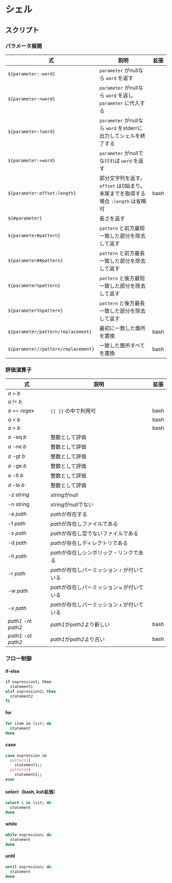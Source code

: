 # シェル

## スクリプト

### パラメータ展開

|式|説明|拡張|
|-|-|-|
|`${parameter:-word}`|`parameter` がnullなら `word` を返す||
|`${parameter:=word}`|`parameter` がnullなら `word` を返し `parameter` に代入する||
|`${parameter:?word}`|`parameter` がnullなら `word` をstderrに出力してシェルを終了する||
|`${parameter:+word}`|`parameter` がnullでなければ `word` を返す||
|`${parameter:offset:length}`|部分文字列を返す。 `offset` は0始まり。末尾までを取得する場合 `:length` は省略可|bash|
|`${#parameter}`|長さを返す||
|`${parameter#pattern}`|`pattern` と前方最短一致した部分を除去して返す||
|`${parameter##pattern}`|`pattern` と前方最長一致した部分を除去して返す||
|`${parameter%pattern}`|`pattern` と後方最短一致した部分を除去して返す||
|`${parameter%%pattern}`|`pattern` と後方最長一致した部分を除去して返す||
|`${parameter/pattern/replacement}`|最初に一致した箇所を置換|bash|
|`${parameter//pattern/replacement}`|一致した箇所すべてを置換|bash|

### 評価演算子

|式|説明|拡張|
|-|-|-|
|<i>a</i> = <i>b</i>|||
|<i>a</i> != <i>b</i>|||
|<i>a</i> =~ <i>regex</i>|`[[ ]]` の中で利用可|bash|
|<i>a</i> < <i>b</i>||bash|
|<i>a</i> > <i>b</i>||bash|
|<i>a</i> -eq <i>b</i>|整数として評価||
|<i>a</i> -ne <i>b</i>|整数として評価||
|<i>a</i> -gt <i>b</i>|整数として評価||
|<i>a</i> -ge <i>b</i>|整数として評価||
|<i>a</i> -lt <i>b</i>|整数として評価||
|<i>a</i> -le <i>b</i>|整数として評価||
|-z <i>string</i>|<i>string</i>がnull||
|-n <i>string</i>|<i>string</i>がnullでない||
|-e <i>path</i>|<i>path</i>が存在する||
|-f <i>path</i>|<i>path</i>が存在しファイルである||
|-s <i>path</i>|<i>path</i>が存在し空でないファイルである||
|-d <i>path</i>|<i>path</i>が存在しディレクトリである||
|-h <i>path</i>|<i>path</i>が存在しシンボリック・リンクである||
|-r <i>path</i>|<i>path</i>が存在しパーミッション `r` が付いている||
|-w <i>path</i>|<i>path</i>が存在しパーミッション `w` が付いている||
|-x <i>path</i>|<i>path</i>が存在しパーミッション `x` が付いている||
|<i>path1</i> -nt <i>path2</i>|<i>path1</i>が<i>path2</i>より新しい|bash|
|<i>path1</i> -ot <i>path2</i>|<i>path1</i>が<i>path2</i>より古い|bash|

### フロー制御

#### if-else

```sh
if expression1; then
  statement1
elif expression2; then
  statement2
fi
```

#### for

```sh
for item in list; do
  statement
done
```

#### case

```sh
case expression in
  pattern1)
    statement1;;
  pattern2)
    statement2;;
esac
```

#### select（bash, ksh拡張）

```sh
select i in list; do
  statement
done
```

#### while

```sh
while expression; do
  statement
done
```

#### until

```sh
until expression; do
  statement
done
```
